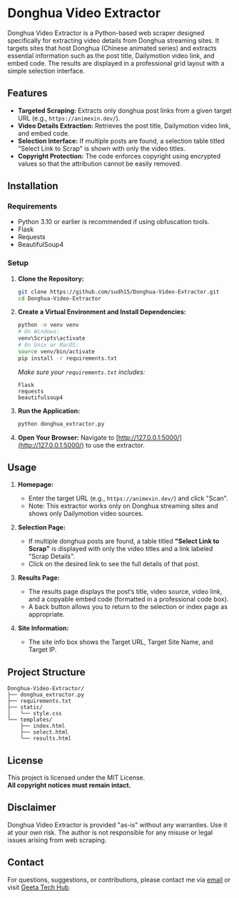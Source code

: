 # Donghua Video Extractor

Donghua Video Extractor is a Python-based web scraper designed specifically for extracting video details from Donghua streaming sites. It targets sites that host Donghua (Chinese animated series) and extracts essential information such as the post title, Dailymotion video link, and embed code. The results are displayed in a professional grid layout with a simple selection interface.

## Features

- **Targeted Scraping:** Extracts only donghua post links from a given target URL (e.g., `https://animexin.dev/`).
- **Video Details Extraction:** Retrieves the post title, Dailymotion video link, and embed code.
- **Selection Interface:** If multiple posts are found, a selection table titled "Select Link to Scrap" is shown with only the video titles.
- **Copyright Protection:** The code enforces copyright using encrypted values so that the attribution cannot be easily removed.

## Installation

### Requirements
- Python 3.10 or earlier is recommended if using obfuscation tools.
- Flask
- Requests
- BeautifulSoup4

### Setup

1. **Clone the Repository:**
   ```bash
   git clone https://github.com/sudh15/Donghua-Video-Extractor.git
   cd Donghua-Video-Extractor
   ```

2. **Create a Virtual Environment and Install Dependencies:**
   ```bash
   python -m venv venv
   # On Windows:
   venv\Scripts\activate
   # On Unix or MacOS:
   source venv/bin/activate
   pip install -r requirements.txt
   ```
   *Make sure your `requirements.txt` includes:*
   ```
   Flask
   requests
   beautifulsoup4
   ```

3. **Run the Application:**
   ```bash
   python donghua_extractor.py
   ```

4. **Open Your Browser:**
   Navigate to [http://127.0.0.1:5000/](http://127.0.0.1:5000/) to use the extractor.

## Usage

1. **Homepage:**  
   - Enter the target URL (e.g., `https://animexin.dev/`) and click "Scan".
   - Note: This extractor works only on Donghua streaming sites and shows only Dailymotion video sources.

2. **Selection Page:**  
   - If multiple donghua posts are found, a table titled **"Select Link to Scrap"** is displayed with only the video titles and a link labeled "Scrap Details".
   - Click on the desired link to see the full details of that post.

3. **Results Page:**  
   - The results page displays the post’s title, video source, video link, and a copyable embed code (formatted in a professional code box).
   - A back button allows you to return to the selection or index page as appropriate.

4. **Site Information:**  
   - The site info box shows the Target URL, Target Site Name, and Target IP.

## Project Structure

```
Donghua-Video-Extractor/
├── donghua_extractor.py
├── requirements.txt
├── static/
│   └── style.css
└── templates/
    ├── index.html
    ├── select.html
    └── results.html
```

## License

This project is licensed under the MIT License.  
**All copyright notices must remain intact.**

## Disclaimer

Donghua Video Extractor is provided "as-is" without any warranties. Use it at your own risk. The author is not responsible for any misuse or legal issues arising from web scraping.

## Contact

For questions, suggestions, or contributions, please contact me via [email](mailto:sudhanshuthakur15@gmail.com) or visit [Geeta Tech Hub](https://geetatechhub.blogspot.com/).
